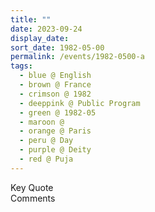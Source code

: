 ```yaml
---
title: ""
date: 2023-09-24
display_date: 
sort_date: 1982-05-00
permalink: /events/1982-0500-a
tags:
  - blue @ English
  - brown @ France
  - crimson @ 1982
  - deeppink @ Public Program
  - green @ 1982-05
  - maroon @ 
  - orange @ Paris
  - peru @ Day
  - purple @ Deity
  - red @ Puja
---
```


<wave-list>
  <list-title color="green" width="75">Key Quote</list-title>
  <list-item color="BlanchedAlmond"  width="200"></list-item>
  <list-item color="Lavender"></list-item>
  <list-item color="BlanchedAlmond"></list-item>
</wave-list>

<br>

<wave-list>
  <list-title color="green" width="75">Comments</list-title>
  <list-item color="BlanchedAlmond"  width="200"></list-item>
  <list-item color="Lavender"></list-item>
  <list-item color="BlanchedAlmond"></list-item>
</wave-list>
